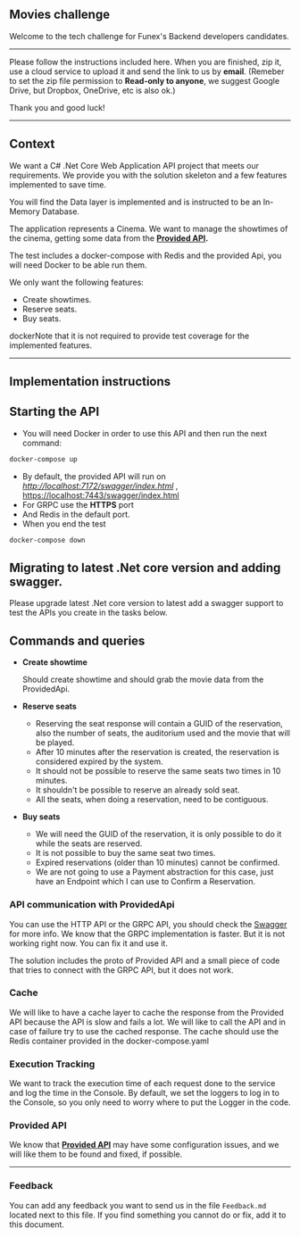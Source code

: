 ## Movies challenge
Welcome to the tech challenge for Funex's Backend developers candidates.

---

Please follow the instructions included here. When you are finished, zip it, use a cloud service to upload it and send the link to us by **email**.
(Remeber to set the zip file permission to **Read-only to anyone**, we suggest Google Drive, but Dropbox, OneDrive, etc is also ok.)

Thank you and good luck!

---

## Context

We want a C# .Net Core Web Application API project that meets our requirements. We provide you with the solution skeleton and a few features implemented to save time.

You will find the Data layer is implemented and is instructed to be an In-Memory Database. 

The application represents a Cinema. We want to manage the showtimes of the cinema, getting some data from the **[Provided API](http://localhost:7172/swagger/index.html).**

The test includes a docker-compose with Redis and the provided Api, you will need Docker to be able run them.

We only want the following features:

- Create showtimes.
- Reserve seats.
- Buy seats.

dockerNote that it is not required to provide test coverage for the implemented features.

---

## Implementation instructions

## Starting the API

- You will need Docker in order to use this API and then run the next command:

```powershell
docker-compose up
```

- By default, the provided API will run on [*http://localhost:7172/swagger/index.html*](http://localhost:7172/swagger/index.html) , [https://localhost:7443/swagger/index.html](https://localhost:7443/swagger/index.html)
- For GRPC use the **HTTPS** port
- And Redis in the default port.
- When you end the test

```powershell
docker-compose down
```

## Migrating to latest .Net core version and adding swagger.

Please upgrade latest .Net core version to latest add a swagger support to test the APIs you create in the tasks below.

## Commands and queries

- **Create showtime**
    
    Should create showtime and should grab the movie data from the ProvidedApi.
    
- **Reserve seats**
    - Reserving the seat response will contain a GUID of the reservation, also the number of seats, the auditorium used and the movie that will be played.
    - After 10 minutes after the reservation is created, the reservation is considered expired by the system.
    - It should not be possible to reserve the same seats two times in 10 minutes.
    - It shouldn't be possible to reserve an already sold seat.
    - All the seats, when doing a reservation, need to be contiguous.
- **Buy seats**
    - We will need the GUID of the reservation, it is only possible to do it while the seats are reserved.
    - It is not possible to buy the same seat two times.
    - Expired reservations (older than 10 minutes) cannot be confirmed.
    - We are not going to use a Payment abstraction for this case, just have an Endpoint which I can use to Confirm a Reservation.
    
### API communication with ProvidedApi

You can use the HTTP API or the GRPC API, you should check the [Swagger](http://localhost:7172/swagger/index.html) for more info. We know that the GRPC implementation is faster. But it is not working right now. You can fix it and use it.

The solution includes the proto of Provided API and a small piece of code that tries to connect with the GRPC API, but it does not work.

### Cache

We will like to have a cache layer to cache the response from the Provided API because the API is slow and fails a lot. We will like to call the API and in case of failure try to use the cached response. The cache should use the Redis container provided in the docker-compose.yaml

### Execution Tracking

We want to track the execution time of each request done to the service and log the time in the Console.
By default, we set the loggers to log in to the Console, so you only need to worry where to put the Logger in the code.

### Provided API

We know that [**Provided API**](http://localhost:7172/swagger/index.html) may have some configuration issues, and we will like them to be found and fixed, if possible.

---

### Feedback

You can add any feedback you want to send us in the file `Feedback.md` located next to this file. If you find something you cannot do or fix, add it to this document.
